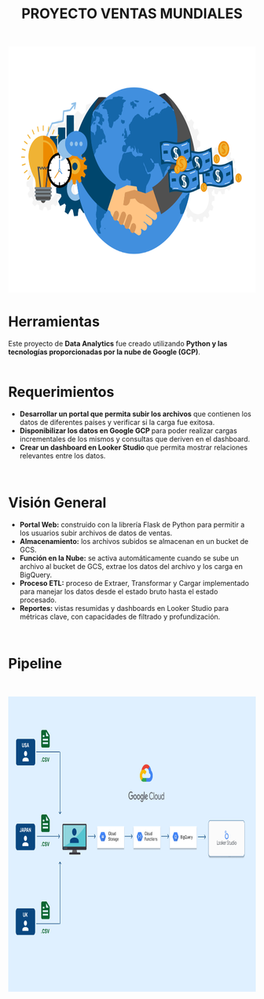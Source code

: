 <h1 align="center">PROYECTO VENTAS MUNDIALES</h1>
<br>
<p align="center">
  <img src="https://github.com/OctavioAlvarez1/GCP_world_sales/blob/main/Images/sales.png" alt="Imagen" width="800" height="500">
</p>
<h1>Herramientas</h1>
Este proyecto de <strong>Data Analytics</strong> fue creado utilizando <strong> Python y las tecnologías proporcionadas por la nube de Google (GCP)</strong>.
<br>
<br>
<h1>Requerimientos</h1>
<ul>
  <li><strong>Desarrollar un portal que permita subir los archivos</strong> que contienen los datos de diferentes países y verificar si la carga fue exitosa.</li>
  <li><strong>Disponibilizar los datos en Google GCP </strong> para poder realizar cargas incrementales de los mismos y consultas que deriven en el dashboard.</li>
  <li><strong>Crear un dashboard en Looker Studio </strong> que permita mostrar relaciones relevantes entre los datos.</li>
</ul>
<br>
<h1>Visión General</h1>
<ul>
  <li><strong>Portal Web:</strong> construido con la librería Flask de Python para permitir a los usuarios subir archivos de datos de ventas.</li>
  <li><strong>Almacenamiento:</strong> los archivos subidos se almacenan en un bucket de GCS.</li>
  <li><strong>Función en la Nube:</strong> se activa automáticamente cuando se sube un archivo al bucket de GCS, extrae los datos del archivo y los carga en BigQuery.</li>
  <li><strong>Proceso ETL:</strong> proceso de Extraer, Transformar y Cargar implementado para manejar los datos desde el estado bruto hasta el estado procesado.</li>
  <li><strong>Reportes:</strong> vistas resumidas y dashboards en Looker Studio para métricas clave, con capacidades de filtrado y profundización.</li>
</ul>
<br>
<h1>Pipeline</h1>
<br>
<p align="center">
  <img src="https://github.com/OctavioAlvarez1/GCP_world_sales/blob/main/Images/pipeline.png" alt="Imagen" width="800" height="600">
</p>
